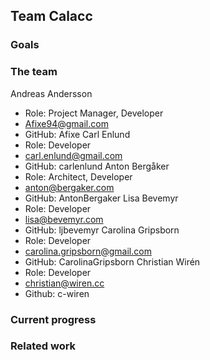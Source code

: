 ## Team Calacc

### Goals

### The team

Andreas Andersson
- Role: Project Manager, Developer
- Afixe94@gmail.com
- GitHub: Afixe
Carl Enlund
- Role: Developer
- carl.enlund@gmail.com
- GitHub: carlenlund
Anton Bergåker
- Role: Architect, Developer
- anton@bergaker.com
- GitHub: AntonBergaker
Lisa Bevemyr
- Role: Developer
- lisa@bevemyr.com
- GitHub: ljbevemyr
Carolina Gripsborn
- Role: Developer
- carolina.gripsborn@gmail.com 
- GitHub: CarolinaGripsborn
Christian Wirén
- Role: Developer
- christian@wiren.cc
- Github: c-wiren


### Current progress

### Related work
